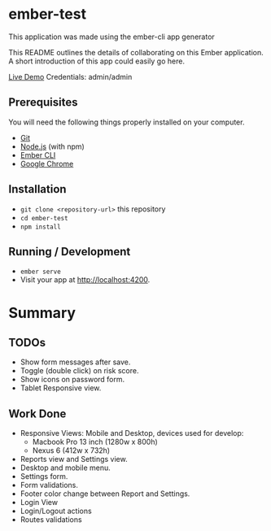 # ember-test
This application was made using the ember-cli app generator

This README outlines the details of collaborating on this Ember application.
A short introduction of this app could easily go here.

[Live Demo](https://ember-test-xyz-daniel-berrocal.herokuapp.com) Credentials: admin/admin

## Prerequisites

You will need the following things properly installed on your computer.

* [Git](https://git-scm.com/)
* [Node.js](https://nodejs.org/) (with npm)
* [Ember CLI](https://ember-cli.com/)
* [Google Chrome](https://google.com/chrome/)

## Installation

* `git clone <repository-url>` this repository
* `cd ember-test`
* `npm install`

## Running / Development

* `ember serve`
* Visit your app at [http://localhost:4200](http://localhost:4200).

# Summary

## TODOs
- Show form messages after save.
- Toggle (double click) on risk score.
- Show icons on password form.
- Tablet Responsive view.
## Work Done
* Responsive Views: Mobile and Desktop, devices used for develop:
  * Macbook Pro 13 inch (1280w x 800h)
  * Nexus 6 (412w x 732h)
* Reports view and Settings view.
* Desktop and mobile menu.
* Settings form.
* Form validations.
* Footer color change between Report and Settings.
* Login View
* Login/Logout actions
* Routes validations

